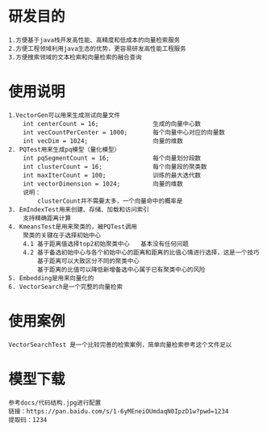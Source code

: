 # 研发目的
    1.方便基于java栈开发高性能、高精度和低成本的向量检索服务
    2.方便工程领域利用java生态的优势，更容易研发高性能工程服务
    3.方便搜索领域的文本检索和向量检索的融合查询
# 使用说明
    1.VectorGen可以用来生成测试向量文件
        int centerCount = 16;               生成的向量中心数
        int vecCountPerCenter = 1000;       每个向量中心对应的向量数
        int vecDim = 1024;                  向量的维数
    2. PQTest用来生成pq模型（量化模型）
        int pqSegmentCount = 16;            每个向量划分段数
        int clusterCount = 16;              每个向量段的聚类数
        int maxIterCount = 100;             训练的最大迭代数
        int vectorDimension = 1024;         向量的维数
        说明：
            clusterCount并不需要太多，一个向量命中的概率是
    3. EmIndexTest用来创建、存储、加载和访问索引
        支持精确距离计算
    4. KmeansTest是用来聚类的，被PQTest调用
        聚类的关键在于选择初始中心
        4.1 基于距离值选择top2初始聚类中心   基本没有任何问题
        4.2 基于备选初始中心与各个初始中心的距离和距离的比值心情进行选择，这是一个技巧
            基于距离可以大致区分不同的聚类中心
            基于距离的比值可以降低新增备选中心属于已有聚类中心的风险
    5. Embedding是用来向量化的
    6. VectorSearch是一个完整的向量检索
#  使用案例
    VectorSearchTest 是一个比较完善的检索案例，简单向量检索参考这个文件足以
    
# 模型下载
    参考docs/代码结构.jpg进行配置
    链接：https://pan.baidu.com/s/1-6yMEneiOUmdaqN0IpzD1w?pwd=1234 
    提取码：1234